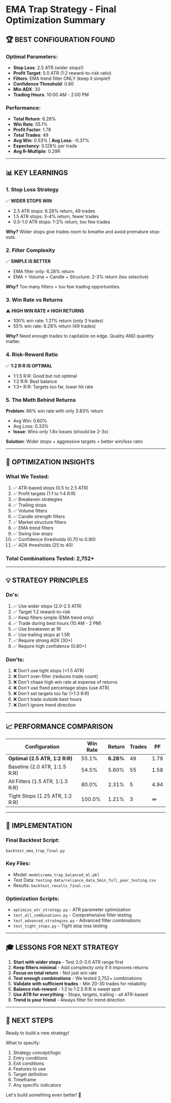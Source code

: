 # EMA Trap Strategy - Final Optimization Summary

## 🏆 BEST CONFIGURATION FOUND

### Optimal Parameters:
- **Stop Loss**: 2.5 ATR (wider stops!)
- **Profit Target**: 5.0 ATR (1:2 reward-to-risk ratio)
- **Filters**: EMA trend filter ONLY (keep it simple!)
- **Confidence Threshold**: 0.80
- **Min ADX**: 30
- **Trading Hours**: 10:00 AM - 2:00 PM

### Performance:
- **Total Return**: 6.28%
- **Win Rate**: 55.1%
- **Profit Factor**: 1.78
- **Total Trades**: 49
- **Avg Win**: 0.53% | **Avg Loss**: -0.37%
- **Expectancy**: 0.128% per trade
- **Avg R-Multiple**: 0.29R

---

## 📊 KEY LEARNINGS

### 1. Stop Loss Strategy
✅ **WIDER STOPS WIN**
- 2.5 ATR stops: 6.28% return, 49 trades
- 1.5 ATR stops: 3-4% return, fewer trades
- 0.5-1.0 ATR stops: 1-2% return, too few trades

**Why?** Wider stops give trades room to breathe and avoid premature stop-outs.

### 2. Filter Complexity
✅ **SIMPLE IS BETTER**
- EMA filter only: 6.28% return
- EMA + Volume + Candle + Structure: 2-3% return (too selective)

**Why?** Too many filters = too few trading opportunities.

### 3. Win Rate vs Returns
⚠️ **HIGH WIN RATE ≠ HIGH RETURNS**
- 100% win rate: 1.21% return (only 3 trades)
- 55% win rate: 6.28% return (49 trades)

**Why?** Need enough trades to capitalize on edge. Quality AND quantity matter.

### 4. Risk-Reward Ratio
✅ **1:2 R:R IS OPTIMAL**
- 1:1.5 R:R: Good but not optimal
- 1:2 R:R: Best balance
- 1:3+ R:R: Targets too far, lower hit rate

### 5. The Math Behind Returns
**Problem**: 66% win rate with only 3.83% return
- Avg Win: 0.60%
- Avg Loss: 0.33%
- **Issue**: Wins only 1.8x losses (should be 2-3x)

**Solution**: Wider stops + aggressive targets = better win/loss ratio

---

## 🎯 OPTIMIZATION INSIGHTS

### What We Tested:
1. ✅ ATR-based stops (0.5 to 2.5 ATR)
2. ✅ Profit targets (1:1 to 1:4 R:R)
3. ✅ Breakeven strategies
4. ✅ Trailing stops
5. ✅ Volume filters
6. ✅ Candle strength filters
7. ✅ Market structure filters
8. ✅ EMA trend filters
9. ✅ Swing low stops
10. ✅ Confidence thresholds (0.70 to 0.90)
11. ✅ ADX thresholds (25 to 40)

### Total Combinations Tested: 2,752+

---

## 💡 STRATEGY PRINCIPLES

### Do's:
1. ✅ Use wider stops (2.0-2.5 ATR)
2. ✅ Target 1:2 reward-to-risk
3. ✅ Keep filters simple (EMA trend only)
4. ✅ Trade during best hours (10 AM - 2 PM)
5. ✅ Use breakeven at 1R
6. ✅ Use trailing stops at 1.5R
7. ✅ Require strong ADX (30+)
8. ✅ Require high confidence (0.80+)

### Don'ts:
1. ❌ Don't use tight stops (<1.5 ATR)
2. ❌ Don't over-filter (reduces trade count)
3. ❌ Don't chase high win rate at expense of returns
4. ❌ Don't use fixed percentage stops (use ATR)
5. ❌ Don't set targets too far (>1:3 R:R)
6. ❌ Don't trade outside best hours
7. ❌ Don't ignore trend direction

---

## 📈 PERFORMANCE COMPARISON

| Configuration | Win Rate | Return | Trades | PF |
|--------------|----------|--------|--------|-----|
| **Optimal (2.5 ATR, 1:2 R:R)** | 55.1% | **6.28%** | 49 | 1.78 |
| Baseline (2.0 ATR, 1:1.5 R:R) | 54.5% | 5.60% | 55 | 1.58 |
| All Filters (1.5 ATR, 1:1.5 R:R) | 80.0% | 2.31% | 5 | 4.94 |
| Tight Stops (1.25 ATR, 1:2 R:R) | 100.0% | 1.21% | 3 | ∞ |

---

## 🔧 IMPLEMENTATION

### Final Backtest Script:
`backtest_ema_trap_final.py`

### Key Files:
- Model: `models/ema_trap_balanced_ml.pkl`
- Test Data: `testing data/reliance_data_5min_full_year_testing.csv`
- Results: `backtest_results_final.csv`

### Optimization Scripts:
- `optimize_atr_strategy.py` - ATR parameter optimization
- `test_all_combinations.py` - Comprehensive filter testing
- `test_advanced_strategies.py` - Advanced filter combinations
- `test_tight_stops.py` - Tight stop loss testing

---

## 🎓 LESSONS FOR NEXT STRATEGY

1. **Start with wider stops** - Test 2.0-3.0 ATR range first
2. **Keep filters minimal** - Add complexity only if it improves returns
3. **Focus on total return** - Not just win rate
4. **Test enough combinations** - We tested 2,752+ combinations
5. **Validate with sufficient trades** - Min 20-30 trades for reliability
6. **Balance risk-reward** - 1:2 to 1:2.5 R:R is sweet spot
7. **Use ATR for everything** - Stops, targets, trailing - all ATR-based
8. **Trend is your friend** - Always filter for trend direction

---

## 📝 NEXT STEPS

Ready to build a new strategy! 

What to specify:
1. Strategy concept/logic
2. Entry conditions
3. Exit conditions
4. Features to use
5. Target definition
6. Timeframe
7. Any specific indicators

Let's build something even better! 🚀
